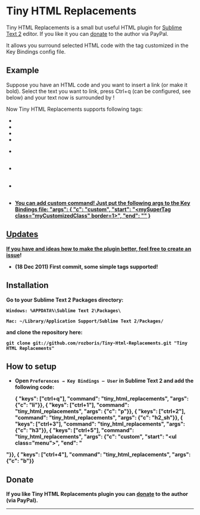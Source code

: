 # Tiny HTML Replacements #

Tiny HTML Replacements is a small but useful HTML plugin for [Sublime Text 2][sublime] editor. If you like it you can [donate][donate] to the author via PayPal.

It allows you surround selected HTML code with the tag customized in the Key Bindings config file.

## Example ##

Suppose you have an HTML code and you want to insert a link (or make it bold). Select the text you want to link, press Ctrl+q (can be configured, see below) and your text now is surrounded by <a href="#"></a>! 

Now Tiny HTML Replacements supports following tags:

* <a href="#">
* <strong>
* <li>
* <p>
* <h2 class="sectionHeading">
* <h3>
* You can add custom command! Just put the following args to the Key Bindings file:
	"args": {
		"c": "custom", 
		"start": "<mySuperTag class=\"myCustomizedClass\" border=1>", 
		"end": "</mySuperTag>"
	}


## Updates ##

If you have and ideas how to make the plugin better, feel free to [create an issue][issues]!

* (18 Dec 2011) First commit, some simple tags supported!

## Installation ##

Go to your Sublime Text 2 Packages directory:

	Windows: %APPDATA%\Sublime Text 2\Packages\

	Mac: ~/Library/Application Support/Sublime Text 2/Packages/	

and clone the repository here:
	
	git clone git://github.com/rozboris/Tiny-Html-Replacements.git "Tiny HTML Replacements"

## How to setup ##

* Open `Preferences → Key Bindings — User` in Sublime Text 2 and add the following code:
	
	{ "keys": ["ctrl+q"], "command": "tiny_html_replacements", "args": {"c": "li"}},
	{ "keys": ["ctrl+1"], "command": "tiny_html_replacements", "args": {"c": "p"}},
	{ "keys": ["ctrl+2"], "command": "tiny_html_replacements", "args": {"c": "h2_sh"}},
	{ "keys": ["ctrl+3"], "command": "tiny_html_replacements", "args": {"c": "h3"}},
	{ "keys": ["ctrl+5"], "command": "tiny_html_replacements", "args": {"c": "custom", "start": "<ul class=\"menu\">", "end": "</ul>"}},
	{ "keys": ["ctrl+4"], "command": "tiny_html_replacements", "args": {"c": "b"}}

## Donate ##

If you like Tiny HTML Replacements plugin you can [donate][donate] to the author (via PayPal).

---------

[sublime]: http://www.sublimetext.com/2
[package_control]: http://wbond.net/sublime_packages/package_control
[donate]: https://www.paypal.com/cgi-bin/webscr?cmd=_donations&business=TVLQ2XQGFDS6Y&lc=RU&item_name=Tiny%20HTML%20Replacements%20plugin%20for%20Sublime%20Text%202&item_number=Tiny%20HTML%20Replacements&currency_code=USD&bn=PP%2dDonationsBF%3abtn_donateCC_LG%2egif%3aNonHosted
[issues]: https://github.com/rozboris/Tiny-Html-Replacements/issues/new